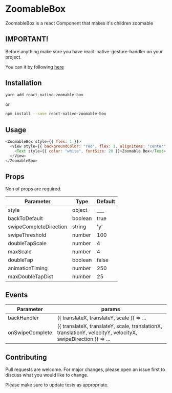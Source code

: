# ZoomableBox

ZoomableBox is a react Component that makes it's children zoomable

## IMPORTANT!

Before anything make sure you have react-native-gesture-handler on your project.

You can it by following [here](https://kmagiera.github.io/react-native-gesture-handler/docs/getting-started.html#installation)

## Installation

```bash
yarn add react-native-zoomable-box
```

or

```bash
npm install --save react-native-zoomable-box
```

## Usage

```javascript
<ZoomableBox style={{ flex: 1 }}>
  <View style={{ backgroundColor: "red", flex: 1, alignItems: "center", justifyContent: "center" }}>
    <Text style={{ color: "white", fontSize: 20 }}>Zoomable Box</Text>
  </View>
</ZoomableBox>
```

## Props

Non of props are required.

| Parameter              | Type    | Default        |
| ---------------------- | ------- | -------------- |
| style                  | object  | ****\_\_\_**** |
| backToDefault          | boolean | true           |
| swipeCompleteDirection | string  | 'y'            |
| swipeThreshold         | number  | 100            |
| doubleTapScale         | number  | 4              |
| maxScale               | number  | 4              |
| doubleTap              | boolean | false          |
| animationTiming        | number  | 250            |
| maxDoubleTapDist       | number  | 25             |

## Events

| Parameter       | params                                                                                                       |
| --------------- | ------------------------------------------------------------------------------------------------------------ |
| backHandler     | ({ translateX, translateY, scale }) => ...                                                                   |
| onSwipeComplete | ({ translateX, translateY, scale, translationX, translationY, velocityY, velocityX, swipeDirection }) => ... |

## Contributing

Pull requests are welcome. For major changes, please open an issue first to discuss what you would like to change.

Please make sure to update tests as appropriate.
